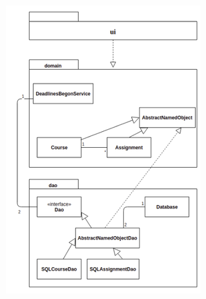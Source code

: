 <img src="https://raw.githubusercontent.com/Darake/deadlines-begone/master/documentation/images/a-1.png" width="450">
